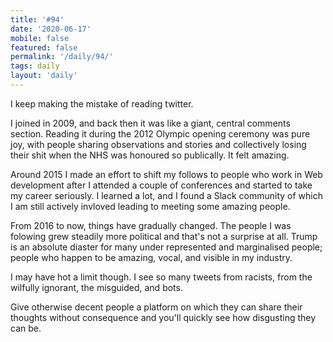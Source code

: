 ```yaml
---
title: '#94'
date: '2020-06-17'
mobile: false
featured: false
permalink: '/daily/94/'
tags: daily
layout: 'daily'
---
```


I keep making the mistake of reading twitter.

I joined in 2009, and back then it was like a giant, central comments section. Reading it during the 2012 Olympic opening ceremony was pure joy, with people sharing observations and stories and collectively losing their shit when the NHS was honoured so publically. It felt amazing.

Around 2015 I made an effort to shift my follows to people who work in Web development after I attended a couple of conferences and started to take my career seriously. I learned a lot, and I found a Slack community of which I am still actively invloved leading to meeting some amazing people.

From 2016 to now, things have gradually changed. The people I was folowing grew steadily more political and that's not a surprise at all. Trump is an absolute diaster for many under represented and marginalised people; people who happen to be amazing, vocal, and visible in my industry.

I may have hot a limit though. I see so many tweets from racists, from the wilfully ignorant, the misguided, and bots.

Give otherwise decent people a platform on which they can share their thoughts without consequence and you'll quickly see how disgusting they can be.

